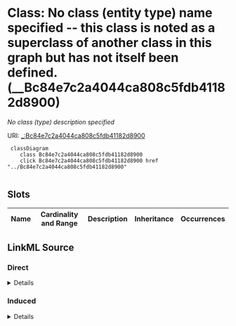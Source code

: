 

# Class: No class (entity type) name specified -- this class is noted as a superclass of another class in this graph but has not itself been defined. (__Bc84e7c2a4044ca808c5fdb41182d8900)


_No class (type) description specified_







URI: [_:Bc84e7c2a4044ca808c5fdb41182d8900](_:Bc84e7c2a4044ca808c5fdb41182d8900)






```mermaid
 classDiagram
    class Bc84e7c2a4044ca808c5fdb41182d8900
    click Bc84e7c2a4044ca808c5fdb41182d8900 href "../Bc84e7c2a4044ca808c5fdb41182d8900"
      
```




<!-- no inheritance hierarchy -->


## Slots

| Name | Cardinality and Range | Description | Inheritance | Occurrences |
| ---  | --- | --- | --- | --- |














## LinkML Source

<!-- TODO: investigate https://stackoverflow.com/questions/37606292/how-to-create-tabbed-code-blocks-in-mkdocs-or-sphinx -->

### Direct

<details>

```yaml
name: __Bc84e7c2a4044ca808c5fdb41182d8900
conforms_to: No schema conformance document specified
description: No class (type) description specified
title: No class (entity type) name specified -- this class is noted as a superclass
  of another class in this graph but has not itself been defined.
from_schema: sawgraph-kg
rank: 1000
class_uri: _:Bc84e7c2a4044ca808c5fdb41182d8900

```
</details>

### Induced

<details>

```yaml
name: __Bc84e7c2a4044ca808c5fdb41182d8900
conforms_to: No schema conformance document specified
description: No class (type) description specified
title: No class (entity type) name specified -- this class is noted as a superclass
  of another class in this graph but has not itself been defined.
from_schema: sawgraph-kg
rank: 1000
class_uri: _:Bc84e7c2a4044ca808c5fdb41182d8900

```
</details>